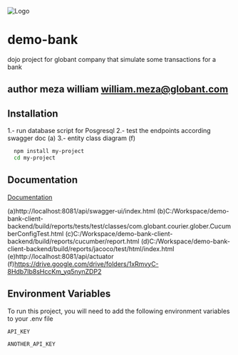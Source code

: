 
![Logo](https://www.globant.com/themes/custom/globant_corp_theme/images/2019/globant-logo-dark.svg)


# demo-bank

dojo project for globant company that simulate some transactions for a bank



## author meza william william.meza@globant.com
## Installation

1.- run database script for Posgresql
2.- test the endpoints according swagger doc (a)
3.- entity class diagram (f)

```bash
  npm install my-project
  cd my-project
```
    
## Documentation

[Documentation](https://linktodocumentation)


(a)http://localhost:8081/api/swagger-ui/index.html
(b)C:/Workspace/demo-bank-client-backend/build/reports/tests/test/classes/com.globant.courier.glober.CucumberConfigTest.html
(c)C:/Workspace/demo-bank-client-backend/build/reports/cucumber/report.html
(d)C:/Workspace/demo-bank-client-backend/build/reports/jacoco/test/html/index.html
(e)http://localhost:8081/api/actuator
(f)https://drive.google.com/drive/folders/1xRmvyC-8Hdb7Ib8sHccKm_yq5nynZDP2
## Environment Variables

To run this project, you will need to add the following environment variables to your .env file

`API_KEY`

`ANOTHER_API_KEY`

